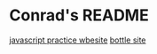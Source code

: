 # Conrad's README
<a href="https://conradskelly.github.io/website/">javascript practice wbesite</a>
<a href="https://git.gctaa.net/conrad_skelly/MyBottleApps/">bottle site</a>
